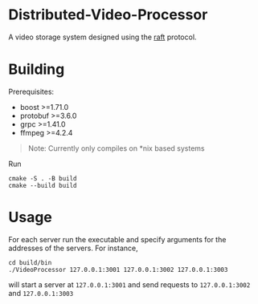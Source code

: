 # Distributed-Video-Processor
A video storage system designed using the [raft](https://raft.github.io/) protocol.

# Building
Prerequisites:
- boost >=1.71.0
- protobuf >=3.6.0
- grpc >=1.41.0
- ffmpeg >=4.2.4

> Note: Currently only compiles on *nix based systems

Run
```
cmake -S . -B build
cmake --build build
```

# Usage
For each server run the executable and specify arguments for the addresses of the servers. For instance,
```
cd build/bin
./VideoProcessor 127.0.0.1:3001 127.0.0.1:3002 127.0.0.1:3003
```
will start a server at `127.0.0.1:3001` and send requests to `127.0.0.1:3002` and `127.0.0.1:3003`
